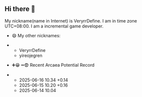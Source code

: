 ﻿## Hi there 👋
My nickname(name in Internet) is VeryrrDefine. I am in time zone UTC+08:00.
I am a incremental game developer.

- 😄 My other nicknames:
- - VeryrrDefine
  - yireojegren

- ➕😁 ➖😨 Recent Arcaea Potential Record
- - 2025-06-16 10.34 +0.14
  - 2025-06-15 10.20 +0.16
  - 2025-06-14 10.04

<!--
**VeryrrDefine/VeryrrDefine** is a ✨ _special_ ✨ repository because its `README.md` (this file) appears on your GitHub profile.

  - 名称被头炸了(ming2 cheng1 ba3 tou2 zha4 le)(<span style='font-family: "Times New Roman"'>/mɪŋ˧˥ ʈʂʰɤŋ˧ pa˨˩˦ tʰoʊ˧˥ ʈʂa˥˩ lɤ/</span>)
Here are some ideas to get you started:

- 🔭 I’m currently working on ...
- 🌱 I’m currently learning ...
- 👯 I’m looking to collaborate on ...
- 🤔 I’m looking for help with ...
- 💬 Ask me about ...
- 📫 How to reach me: ...
- 😄 Pronouns: ...
- ⚡ Fun fact: **VeryrrDefine/VeryrrDefine** is a ✨ _special_ ✨ repository because its `README.md` (this file) appears on your GitHub profile.

Here are some ideas to get you started:

- 🔭 I’m currently working on ...
- 🌱 I’m currently learning ...
- 👯 I’m looking to collaborate on ...
- 🤔 I’m looking for help with ...
- 💬 Ask me about ...
- 📫 How to reach me: ...
- 😄 Pronouns: ...
- ⚡ Fun fact: 
- 
-->
